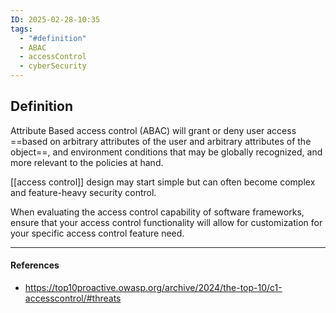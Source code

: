 ```yaml
---
ID: 2025-02-28-10:35
tags:
  - "#definition"
  - ABAC
  - accessControl
  - cyberSecurity
---
```

## Definition

Attribute Based access control (ABAC) will grant or deny user access ==based on arbitrary attributes of the user and arbitrary attributes of the object==, and environment conditions that may be globally recognized, and more relevant to the policies at hand.

[[access control]] design may start simple but can often become complex and feature-heavy security control.

When evaluating the access control capability of software frameworks, ensure that your access control functionality will allow for customization for your specific access control feature need.

---
#### References
- https://top10proactive.owasp.org/archive/2024/the-top-10/c1-accesscontrol/#threats
